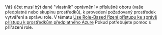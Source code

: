 Váš účet musí být dané "vlastník" oprávnění v příslušné oboru (vaše předplatné nebo skupinu prostředků), k provedení požadovaný prostředek vytváření a správu role. V tématu [Use Role-Based řízení přístupu ke správě přístupu k prostředkům předplatného Azure](../articles/active-directory/role-based-access-control-configure.md) Pokud potřebujete pomoc s přiřazení role.
